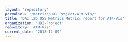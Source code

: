 ```yaml
---
layout: 'repository'
permalink: '/metrics/HDI-Project/ATM-Vis/'
title: 'DAI Lab OSS Metrics Metrics report for ATM-Vis'
organization: 'HDI-Project'
repository: 'ATM-Vis'
current_date: '2018-12-09'
---
```

